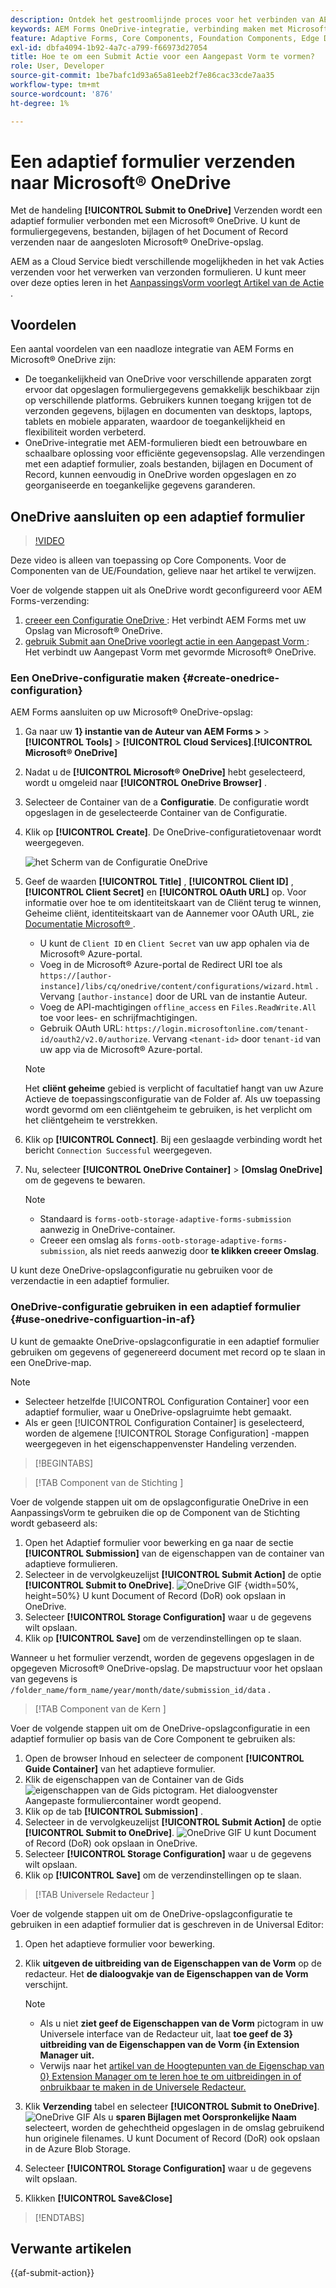 ```yaml
---
description: Ontdek het gestroomlijnde proces voor het verbinden van AEM Forms met Microsoft&reg; OneDrive met de handeling Verzenden naar OneDrive verzenden. Leer de stapsgewijze handleiding voor het configureren van OneDrive en het instellen van verzendacties voor efficiënte gegevensopslag en -ophaling
keywords: AEM Forms OneDrive-integratie, verbinding maken met Microsoft OneDrive, OneDrive-configuratie met AEM-formulieren
feature: Adaptive Forms, Core Components, Foundation Components, Edge Delivery Services
exl-id: dbfa4094-1b92-4a7c-a799-f66973d27054
title: Hoe te om een Submit Actie voor een Aangepast Vorm te vormen?
role: User, Developer
source-git-commit: 1be7bafc1d93a65a81eeb2f7e86cac33cde7aa35
workflow-type: tm+mt
source-wordcount: '876'
ht-degree: 1%

---
```


# Een adaptief formulier verzenden naar Microsoft® OneDrive

Met de handeling **[!UICONTROL Submit to OneDrive]** Verzenden wordt een adaptief formulier verbonden met een Microsoft® OneDrive. U kunt de formuliergegevens, bestanden, bijlagen of het Document of Record verzenden naar de aangesloten Microsoft® OneDrive-opslag.

AEM as a Cloud Service biedt verschillende mogelijkheden in het vak Acties verzenden voor het verwerken van verzonden formulieren. U kunt meer over deze opties leren in het [ AanpassingsVorm voorlegt Artikel van de Actie ](/help/forms/aem-forms-submit-action.md).

## Voordelen

Een aantal voordelen van een naadloze integratie van AEM Forms en Microsoft® OneDrive zijn:

* De toegankelijkheid van OneDrive voor verschillende apparaten zorgt ervoor dat opgeslagen formuliergegevens gemakkelijk beschikbaar zijn op verschillende platforms. Gebruikers kunnen toegang krijgen tot de verzonden gegevens, bijlagen en documenten van desktops, laptops, tablets en mobiele apparaten, waardoor de toegankelijkheid en flexibiliteit worden verbeterd.
* OneDrive-integratie met AEM-formulieren biedt een betrouwbare en schaalbare oplossing voor efficiënte gegevensopslag. Alle verzendingen met een adaptief formulier, zoals bestanden, bijlagen en Document of Record, kunnen eenvoudig in OneDrive worden opgeslagen en zo georganiseerde en toegankelijke gegevens garanderen.

## OneDrive aansluiten op een adaptief formulier

>[!VIDEO](https://video.tv.adobe.com/v/3424864/connect-aem-adaptive-form-to-onedrive/?quality=12&learn=on)

<span> Deze video is alleen van toepassing op Core Components. Voor de Componenten van de UE/Foundation, gelieve naar het artikel te verwijzen.</span>

Voer de volgende stappen uit als OneDrive wordt geconfigureerd voor AEM Forms-verzending:

1. [ creeer een Configuratie OneDrive ](#create-a-onedrive-configuration-create-onedrive-configuration): Het verbindt AEM Forms met uw Opslag van Microsoft® OneDrive.
2. [ gebruik Submit aan OneDrive voorlegt actie in een Aangepast Vorm ](#use-onedrive-configuration-in-an-adaptive-form-use-onedrive-configuartion-in-af): Het verbindt uw Aangepast Vorm met gevormde Microsoft® OneDrive.

### Een OneDrive-configuratie maken {#create-onedrice-configuration}

AEM Forms aansluiten op uw Microsoft® OneDrive-opslag:

1. Ga naar uw **1} instantie van de Auteur van AEM Forms >** > **[!UICONTROL Tools]** > **[!UICONTROL Cloud Services]**.**[!UICONTROL Microsoft® OneDrive]**
1. Nadat u de **[!UICONTROL Microsoft® OneDrive]** hebt geselecteerd, wordt u omgeleid naar **[!UICONTROL OneDrive Browser]** .
1. Selecteer de Container van de a **Configuratie**. De configuratie wordt opgeslagen in de geselecteerde Container van de Configuratie.
1. Klik op **[!UICONTROL Create]**. De OneDrive-configuratietovenaar wordt weergegeven.

   ![ het Scherm van de Configuratie OneDrive ](/help/forms/assets/onedrive-configuration.png)

1. Geef de waarden **[!UICONTROL Title]** , **[!UICONTROL Client ID]** , **[!UICONTROL Client Secret]** en **[!UICONTROL OAuth URL]** op. Voor informatie over hoe te om identiteitskaart van de Cliënt terug te winnen, Geheime cliënt, identiteitskaart van de Aannemer voor OAuth URL, zie [ Documentatie Microsoft® ](https://learn.microsoft.com/en-us/graph/auth-register-app-v2).
   * U kunt de `Client ID` en `Client Secret` van uw app ophalen via de Microsoft® Azure-portal.
   * Voeg in de Microsoft® Azure-portal de Redirect URI toe als `https://[author-instance]/libs/cq/onedrive/content/configurations/wizard.html` . Vervang `[author-instance]` door de URL van de instantie Auteur.
   * Voeg de API-machtigingen `offline_access` en `Files.ReadWrite.All` toe voor lees- en schrijfmachtigingen.
   * Gebruik OAuth URL: `https://login.microsoftonline.com/tenant-id/oauth2/v2.0/authorize`. Vervang `<tenant-id>` door `tenant-id` van uw app via de Microsoft® Azure-portal.

   >[!NOTE]
   >
   > Het **cliënt geheime** gebied is verplicht of facultatief hangt van uw Azure Actieve de toepassingsconfiguratie van de Folder af. Als uw toepassing wordt gevormd om een cliëntgeheim te gebruiken, is het verplicht om het cliëntgeheim te verstrekken.

1. Klik op **[!UICONTROL Connect]**. Bij een geslaagde verbinding wordt het bericht `Connection Successful` weergegeven.

1. Nu, selecteer **[!UICONTROL OneDrive Container]** > **[Omslag OneDrive]** om de gegevens te bewaren.

   >[!NOTE]
   >
   >* Standaard is `forms-ootb-storage-adaptive-forms-submission` aanwezig in OneDrive-container.
   > * Creeer een omslag als `forms-ootb-storage-adaptive-forms-submission`, als niet reeds aanwezig door **te klikken creeer Omslag**.

U kunt deze OneDrive-opslagconfiguratie nu gebruiken voor de verzendactie in een adaptief formulier.

### OneDrive-configuratie gebruiken in een adaptief formulier {#use-onedrive-configuartion-in-af}

U kunt de gemaakte OneDrive-opslagconfiguratie in een adaptief formulier gebruiken om gegevens of gegenereerd document met record op te slaan in een OneDrive-map.

>[!NOTE]
>
> * Selecteer hetzelfde [!UICONTROL Configuration Container] voor een adaptief formulier, waar u OneDrive-opslagruimte hebt gemaakt.
> * Als er geen [!UICONTROL Configuration Container] is geselecteerd, worden de algemene [!UICONTROL Storage Configuration] -mappen weergegeven in het eigenschappenvenster Handeling verzenden.

>[!BEGINTABS]

>[!TAB  Component van de Stichting ]

Voer de volgende stappen uit om de opslagconfiguratie OneDrive in een AanpassingsVorm te gebruiken die op de Component van de Stichting wordt gebaseerd als:

1. Open het Adaptief formulier voor bewerking en ga naar de sectie **[!UICONTROL Submission]** van de eigenschappen van de container van adaptieve formulieren.
1. Selecteer in de vervolgkeuzelijst **[!UICONTROL Submit Action]** de optie **[!UICONTROL Submit to OneDrive]**.
   ![ OneDrive GIF ](/help/forms/assets/wubmit-to-onedrive-fc.png) {width=50%, height=50%}
U kunt Document of Record (DoR) ook opslaan in OneDrive.
1. Selecteer **[!UICONTROL Storage Configuration]** waar u de gegevens wilt opslaan.
1. Klik op **[!UICONTROL Save]** om de verzendinstellingen op te slaan.

Wanneer u het formulier verzendt, worden de gegevens opgeslagen in de opgegeven Microsoft® OneDrive-opslag.
De mapstructuur voor het opslaan van gegevens is `/folder_name/form_name/year/month/date/submission_id/data` .

>[!TAB  Component van de Kern ]

Voer de volgende stappen uit om de OneDrive-opslagconfiguratie in een adaptief formulier op basis van de Core Component te gebruiken als:

1. Open de browser Inhoud en selecteer de component **[!UICONTROL Guide Container]** van het adaptieve formulier.
1. Klik de eigenschappen van de Container van de Gids ![ eigenschappen van de Gids ](/help/forms/assets/configure-icon.svg) pictogram. Het dialoogvenster Aangepaste formuliercontainer wordt geopend.
1. Klik op de tab **[!UICONTROL Submission]** .
1. Selecteer in de vervolgkeuzelijst **[!UICONTROL Submit Action]** de optie **[!UICONTROL Submit to OneDrive]**.
   ![ OneDrive GIF ](/help/forms/assets/onedrive-video.gif)
U kunt Document of Record (DoR) ook opslaan in OneDrive.
1. Selecteer **[!UICONTROL Storage Configuration]** waar u de gegevens wilt opslaan.
1. Klik op **[!UICONTROL Save]** om de verzendinstellingen op te slaan.

>[!TAB  Universele Redacteur ]

Voer de volgende stappen uit om de OneDrive-opslagconfiguratie te gebruiken in een adaptief formulier dat is geschreven in de Universal Editor:

1. Open het adaptieve formulier voor bewerking.
1. Klik **uitgeven de uitbreiding van de Eigenschappen van de Vorm** op de redacteur.
Het **de dialoogvakje van de Eigenschappen van de Vorm** verschijnt.

   >[!NOTE]
   >
   > * Als u niet **ziet geef de Eigenschappen van de Vorm** pictogram in uw Universele interface van de Redacteur uit, laat **toe geef de 3} uitbreiding van de Eigenschappen van de Vorm {in Extension Manager uit.**
   > * Verwijs naar het [ artikel van de Hoogtepunten van de Eigenschap van 0} Extension Manager om te leren hoe te om uitbreidingen in of onbruikbaar te maken in de Universele Redacteur.](https://developer.adobe.com/uix/docs/extension-manager/feature-highlights/#enablingdisabling-extensions)
1. Klik **Verzending** tabel en selecteer **[!UICONTROL Submit to OneDrive]**.
   ![ OneDrive GIF ](/help/forms/assets/submit-to-onedrive-ue.png)
Als u **sparen Bijlagen met Oorspronkelijke Naam** selecteert, worden de gehechtheid opgeslagen in de omslag gebruikend hun originele filenames. U kunt Document of Record (DoR) ook opslaan in de Azure Blob Storage.
1. Selecteer **[!UICONTROL Storage Configuration]** waar u de gegevens wilt opslaan.
1. Klikken **[!UICONTROL Save&Close]**

>[!ENDTABS]

## Verwante artikelen

{{af-submit-action}}
